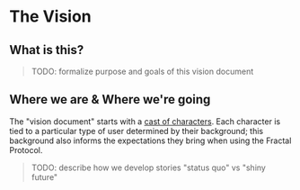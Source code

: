 # The Vision

## What is this?

> TODO: formalize purpose and goals of this vision document

## Where we are & Where we're going

[cast of characters]: ./vision/personas.md

The "vision document" starts with a [cast of characters]. Each character is tied to a particular type of user determined by their background; this background also informs the expectations they bring when using the Fractal Protocol.

> TODO: describe how we develop stories "status quo" vs "shiny future"
